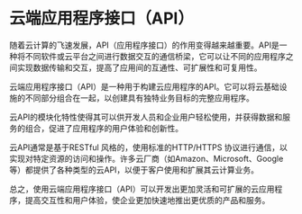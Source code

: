 # 云端应用程序接口（API）
随着云计算的飞速发展，API（应用程序接口）的作用变得越来越重要。API是一种将不同软件或云平台之间进行数据交互的通信桥梁，它可以让不同的应用程序之间实现数据传输和交互，提高了应用间的互通性、可扩展性和可复用性。

云端应用程序接口（API）是一种用于构建云应用程序的API。它可以将云基础设施的不同部分组合在一起，以创建具有独特业务目标的完整应用程序。

云API的模块化特性使得其可以供开发人员和企业用户轻松使用，并获得数据和服务的组合，促进了应用程序的用户体验和创新性。

云API通常是基于RESTful 风格的，使用标准的HTTP/HTTPS 协议进行通信，以实现对特定资源的访问和操作。许多云厂商（如Amazon、Microsoft、Google等）都提供了各种类型的云API，以便于客户使用和扩展其云计算业务。

总之，使用云端应用程序接口（API）可以开发出更加灵活和可扩展的云应用程序，提高交互性和用户体验，使企业更加快速地推出更优质的产品和服务。